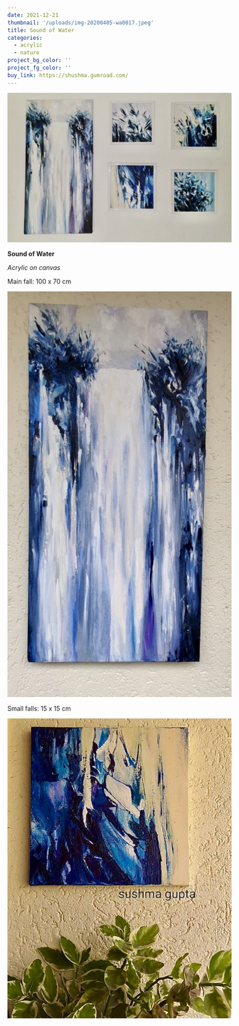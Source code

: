 ```yaml
---
date: 2021-12-21
thumbnail: '/uploads/img-20200405-wa0017.jpeg'
title: Sound of Water
categories:
  - acrylic
  - nature
project_bg_color: ''
project_fg_color: ''
buy_link: https://shushma.gumroad.com/
---
```


![](/uploads/img-20200405-wa0017.jpeg)

**Sound of Water**

_Acrylic on canvas_

Main fall: 100 x 70 cm

![](/uploads/img-20190727-wa0002.jpeg)

Small falls: 15 x 15 cm

![](/uploads/img-20190604-wa0036.jpeg)
